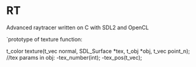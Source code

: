 # RT
Advanced raytracer written on C with SDL2 and OpenCL

`prototype of texture function:

t_color			texture(t_vec normal, SDL_Surface *tex, t_obj *obj, t_vec point_n);
//tex params in obj: -tex_number(int); 
                     -tex_pos(t_vec);
